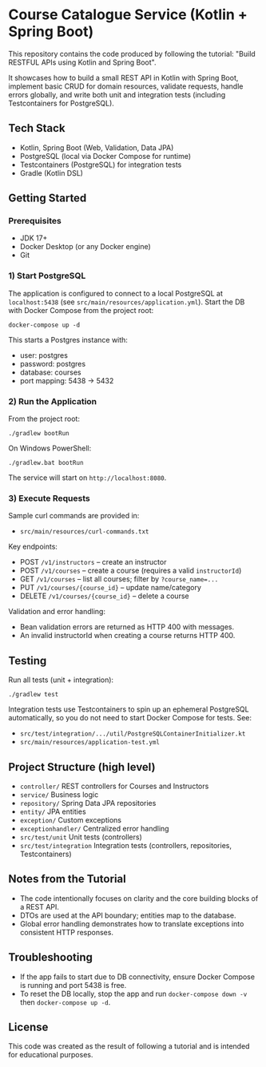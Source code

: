 # Course Catalogue Service (Kotlin + Spring Boot)

This repository contains the code produced by following the tutorial: "Build RESTFUL APIs using Kotlin and Spring Boot".

It showcases how to build a small REST API in Kotlin with Spring Boot, implement basic CRUD for domain resources, validate requests, handle errors globally, and write both unit and integration tests (including Testcontainers for PostgreSQL).

## Tech Stack
- Kotlin, Spring Boot (Web, Validation, Data JPA)
- PostgreSQL (local via Docker Compose for runtime)
- Testcontainers (PostgreSQL) for integration tests
- Gradle (Kotlin DSL)

## Getting Started

### Prerequisites
- JDK 17+
- Docker Desktop (or any Docker engine)
- Git

### 1) Start PostgreSQL
The application is configured to connect to a local PostgreSQL at `localhost:5438` (see `src/main/resources/application.yml`). Start the DB with Docker Compose from the project root:

```
docker-compose up -d
```

This starts a Postgres instance with:
- user: postgres
- password: postgres
- database: courses
- port mapping: 5438 -> 5432

### 2) Run the Application
From the project root:

```
./gradlew bootRun
```

On Windows PowerShell:

```
./gradlew.bat bootRun
```

The service will start on `http://localhost:8080`.

### 3) Execute Requests
Sample curl commands are provided in:
- `src/main/resources/curl-commands.txt`

Key endpoints:
- POST `/v1/instructors` – create an instructor
- POST `/v1/courses` – create a course (requires a valid `instructorId`)
- GET `/v1/courses` – list all courses; filter by `?course_name=...`
- PUT `/v1/courses/{course_id}` – update name/category
- DELETE `/v1/courses/{course_id}` – delete a course

Validation and error handling:
- Bean validation errors are returned as HTTP 400 with messages.
- An invalid instructorId when creating a course returns HTTP 400.

## Testing

Run all tests (unit + integration):

```
./gradlew test
```

Integration tests use Testcontainers to spin up an ephemeral PostgreSQL automatically, so you do not need to start Docker Compose for tests. See:
- `src/test/integration/.../util/PostgreSQLContainerInitializer.kt`
- `src/main/resources/application-test.yml`

## Project Structure (high level)
- `controller/` REST controllers for Courses and Instructors
- `service/` Business logic
- `repository/` Spring Data JPA repositories
- `entity/` JPA entities
- `exception/` Custom exceptions
- `exceptionhandler/` Centralized error handling
- `src/test/unit` Unit tests (controllers)
- `src/test/integration` Integration tests (controllers, repositories, Testcontainers)

## Notes from the Tutorial
- The code intentionally focuses on clarity and the core building blocks of a REST API.
- DTOs are used at the API boundary; entities map to the database.
- Global error handling demonstrates how to translate exceptions into consistent HTTP responses.

## Troubleshooting
- If the app fails to start due to DB connectivity, ensure Docker Compose is running and port 5438 is free.
- To reset the DB locally, stop the app and run `docker-compose down -v` then `docker-compose up -d`.

## License
This code was created as the result of following a tutorial and is intended for educational purposes.

